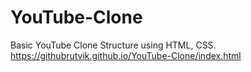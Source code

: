# YouTube-Clone
Basic YouTube Clone Structure using HTML, CSS.
https://githubrutvik.github.io/YouTube-Clone/index.html
